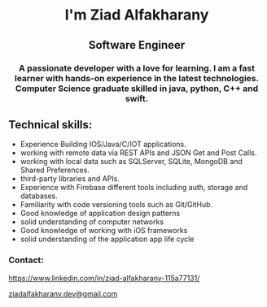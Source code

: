 
<h1 align="center">I'm Ziad Alfakharany</h1>
<h2 align="center">Software Engineer</h2>
<h3 align="center">A passionate developer with a love for learning. I am a fast learner with hands-on experience in the latest technologies. Computer Science graduate skilled in java, python, C++ and swift.
    </h3>

## Technical skills:
- Experience Building IOS/Java/C/IOT applications.
- working with remote data via REST APIs and JSON Get and Post Calls.
- working with local data such as SQLServer, SQLite, MongoDB and Shared Preferences.
- third-party libraries and APIs.
- Experience with Firebase different tools including auth, storage and databases.
- Familiarity with code versioning tools such as Git/GitHub.
- Good knowledge of application design patterns 
- solid understanding of computer networks 
- Good knowledge of working with iOS frameworks
- solid understanding of the application app life cycle

<p align="left">
<h3 align="left">Contact:</h3>


https://www.linkedin.com/in/ziad-alfakharany-115a77131/

ziadalfakharany.dev@gmail.com


